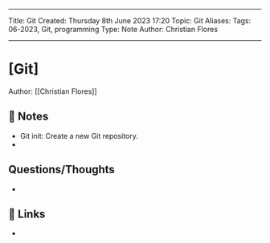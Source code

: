 
---
Title:  Git
Created: Thursday 8th June 2023 17:20
Topic: Git
Aliases: 
Tags: 06-2023, Git, programming
Type: Note
Author: Christian Flores 

---

#  [Git]
Author: [[Christian Flores]]
[ ](#anki-card)
## 📝 Notes
- Git init: Create a new Git repository.
- 


## Questions/Thoughts
- 
## 🔗 Links
- 